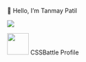  👋 Hello, I’m Tanmay Patil


<!---
TanmayPatil105/TanmayPatil105 is a ✨ special ✨ repository because its `README.md` (this file) appears on your GitHub profile.
You can click the Preview link to take a look at your changes.
--->
<img src="https://github-readme-stats.vercel.app/api?username=TanmayPatil105&&show_icons=true&title_color=fca311&icon_color=bb2acf&text_color=f4b41a&bg_color=14213d">


[<img src="https://user-images.githubusercontent.com/92677342/183302902-9ad979d3-e0f3-4848-b40f-d044aaaa0af7.png" style="width:50px;height:50px">](https://cssbattle.dev/player/OiOL1QPXKfcScCY8gN4JN2PW9bv1)
CSSBattle Profile
